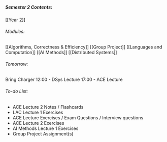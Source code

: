 ##### Semester 2 Contents:
 [[Year 2]]
###### Modules:
 [[Algorithms, Correctness & Efficiency]]
 [[Group Project]]
 [[Languages and Computation]]
 [[AI Methods]]
 [[Distributed Systems]]

###### Tomorrow:
Bring Charger
12:00 - DSys Lecture 
17:00 - ACE Lecture

###### To-do List:
- ACE Lecture 2 Notes / Flashcards
- LAC Lecture 1 Exercises
- ACE Lecture Exercises / Exam Questions / Interview questions
- ACE Lecture 2 Exercises
- AI Methods Lecture 1 Exercises
- Group Project Assignment(s)